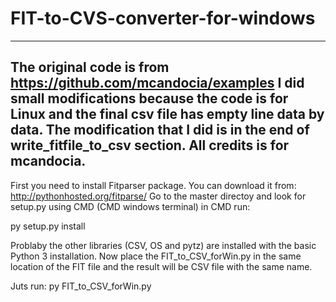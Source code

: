 # FIT-to-CVS-converter-for-windows

--------------------------------------------------------------
The original code is from https://github.com/mcandocia/examples
I did small modifications because the code is for Linux and the final csv file has empty line data by data. The modification that I did is in the end of write_fitfile_to_csv section. All credits is for mcandocia. 
--------------------------------------------------------------

First you need to install Fitparser package. You can download it from: http://pythonhosted.org/fitparse/
Go to the master directoy and look for setup.py using CMD (CMD windows terminal)
in CMD run:

py setup.py install

Problaby the other libraries (CSV, OS and pytz) are installed with the basic Python 3 installation.
Now place the FIT_to_CSV_forWin.py in the same location of the FIT file and the result will be CSV file with the same name.

Juts run:
py FIT_to_CSV_forWin.py




